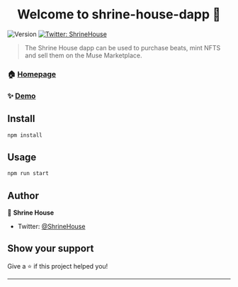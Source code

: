 <h1 align="center">Welcome to shrine-house-dapp 👋</h1>
<p>
  <img alt="Version" src="https://img.shields.io/badge/version-0.1.0-blue.svg?cacheSeconds=2592000" />
  <a href="https://twitter.com/ShrineHouse" target="_blank">
    <img alt="Twitter: ShrineHouse" src="https://img.shields.io/twitter/follow/ShrineHouse.svg?style=social" />
  </a>
</p>

> The Shrine House dapp can be used to purchase beats, mint NFTS and sell them on the Muse Marketplace.

### 🏠 [Homepage](https://shrine.house)

### ✨ [Demo](https://tegvbkenkckg.usemoralis.com)

## Install

```sh
npm install
```

## Usage

```sh
npm run start
```

## Author

👤 **Shrine House**

* Twitter: [@ShrineHouse](https://twitter.com/ShrineHouse)

## Show your support

Give a ⭐️ if this project helped you!

***
